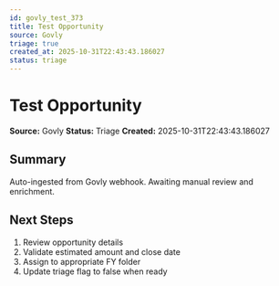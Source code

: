```yaml
---
id: govly_test_373
title: Test Opportunity
source: Govly
triage: true
created_at: 2025-10-31T22:43:43.186027
status: triage
---
```


# Test Opportunity

**Source:** Govly
**Status:** Triage
**Created:** 2025-10-31T22:43:43.186027

## Summary

Auto-ingested from Govly webhook. Awaiting manual review and enrichment.

## Next Steps

1. Review opportunity details
2. Validate estimated amount and close date
3. Assign to appropriate FY folder
4. Update triage flag to false when ready
